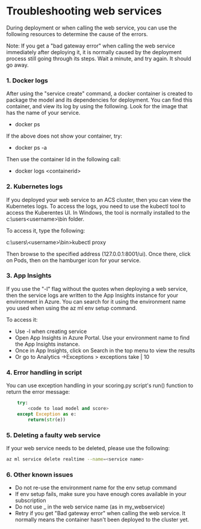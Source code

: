 # Troubleshooting web services
During deployment or when calling the web service, you can use the following resources to determine the cause of the errors.

Note: If you get a "bad gateway error" when calling the web service immediately after deploying it, it is normally caused by the deployment process still going through its steps. Wait a minute, and try again. It should go away.

### 1. Docker logs

After using the "service create" command, a docker container is created to package the model and its dependencies for deployment. You can find this container, and view its log by using the following. Look for the image that has the name of your service.

- docker ps

If the above does not show your container, try:

- docker ps -a

Then use the container Id in the following call:

- docker logs \<containerid>

### 2. Kubernetes logs

If you deployed your web service to an ACS cluster, then you can view the Kubernetes logs. To access the logs, you need to use the kubectl tool to access the Kuberentes UI. In Windows, the tool is normally installed to the c:\users\<username>\bin folder.

To access it, type the following:

c:\users\\\<username>\bin>kubectl proxy

Then browse to the specified address (127.0.0.1:8001/ui). Once there, click on Pods, then on the hamburger icon for your service.


### 3. App Insights

If you use the "-l" flag without the quotes when deploying a web service, then the service logs are written to the App Insights instance for your environment in Azure. You can search for it using the environment name you used when using the az ml env setup command.

To access it:

- Use -l when creating service
- Open App Insights in Azure Portal. Use your environment name to find the App Insights instance.
- Once in App Insights, click on Search in the top menu to view the results
- Or go to Analytics ->Exceptions > exceptions take | 10

### 4. Error handling in script

You can use exception handling in your scoring.py script's run() function to return the error message:

```python
    try:
        <code to load model and score>
    except Exception as e:
        return(str(e))
```
### 5. Deleting a faulty web service

If your web service needs to be deleted, please use the following:

```bash
az ml service delete realtime --name=<service name>
```

### 6. Other known issues

 - Do not re-use the environment name for the env setup command
 - If env setup fails, make sure you have enough cores available in your subscription
 - Do not use _ in the web service name (as in my_webservice)
 - Retry if you get "Bad gateway error" when calling the web service. It normally means the container hasn't been deployed to the cluster yet.
